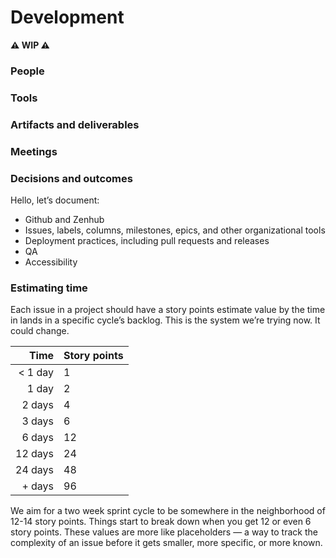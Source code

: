 # Development

**⚠️ WIP ⚠️**

### People
### Tools
### Artifacts and deliverables
### Meetings
### Decisions and outcomes

Hello, let’s document:

- Github and Zenhub
- Issues, labels, columns, milestones, epics, and other organizational tools
- Deployment practices, including pull requests and releases
- QA
- Accessibility

### Estimating time

Each issue in a project should have a story points estimate value by the time in lands in a specific cycle’s backlog. This is the system we’re trying now. It could change.

| Time        | Story points |
| ----------: | ------------ |
| < 1 day     | 1      		 |
| 1 day       | 2      		 |
| 2 days      | 4      		 |
| 3 days      | 6      		 |
| 6 days      | 12      	 |
| 12 days     | 24      	 |
| 24 days     | 48      	 |
| + days  	  | 96      	 |


We aim for a two week sprint cycle to be somewhere in the neighborhood of 12-14 story points. Things start to break down when you get 12 or even 6 story points. These values are more like placeholders — a way to track the complexity of an issue before it gets smaller, more specific, or more known.
